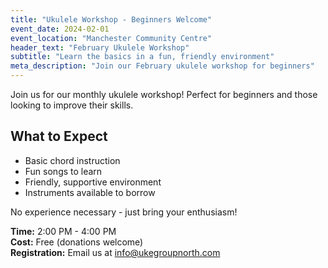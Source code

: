 ```yaml
---
title: "Ukulele Workshop - Beginners Welcome"
event_date: 2024-02-01
event_location: "Manchester Community Centre"
header_text: "February Ukulele Workshop"
subtitle: "Learn the basics in a fun, friendly environment"
meta_description: "Join our February ukulele workshop for beginners"
---
```


Join us for our monthly ukulele workshop! Perfect for beginners and those looking to improve their skills.

## What to Expect

- Basic chord instruction
- Fun songs to learn
- Friendly, supportive environment
- Instruments available to borrow

No experience necessary - just bring your enthusiasm!

**Time:** 2:00 PM - 4:00 PM  
**Cost:** Free (donations welcome)  
**Registration:** Email us at info@ukegroupnorth.com
